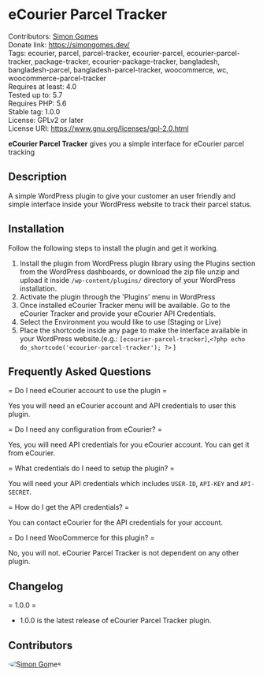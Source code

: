 # eCourier Parcel Tracker  
Contributors: [Simon Gomes](https://github.com/simongomes)  
Donate link: https://simongomes.dev/  
Tags: ecourier, parcel, parcel-tracker, ecourier-parcel, ecourier-parcel-tracker, package-tracker, ecourier-package-tracker, bangladesh, bangladesh-parcel, bangladesh-parcel-tracker, woocommerce, wc, woocommerce-parcel-tracker  
Requires at least: 4.0  
Tested up to: 5.7  
Requires PHP: 5.6  
Stable tag: 1.0.0  
License: GPLv2 or later  
License URI: https://www.gnu.org/licenses/gpl-2.0.html  

**eCourier Parcel Tracker** gives you a simple interface for eCourier parcel tracking

## Description

A simple WordPress plugin to give your customer an user friendly and simple interface inside your WordPress website to track their parcel status.

## Installation

Follow the following steps to install the plugin and get it working.

1. Install the plugin from WordPress plugin library using the Plugins section from the WordPress dashboards, or download the zip file unzip and upload it inside `/wp-content/plugins/` directory of your WordPress installation.
2. Activate the plugin through the 'Plugins' menu in WordPress
3. Once installed eCourier Tracker menu will be available. Go to the eCourier Tracker and provide your eCourier API Credentials.
4. Select the Environment you would like to use (Staging or Live)
5. Place the shortcode inside any page to make the interface available in your WordPress website.(e.g.: `[ecourier-parcel-tracker]`,`<?php echo do_shortcode('ecourier-parcel-tracker'); ?>` )

## Frequently Asked Questions

= Do I need eCourier account to use the plugin =

Yes you will need an eCourier account and API credentials to user this plugin.

= Do I need any configuration from eCourier? =

Yes, you will need API credentials for you eCourier account. You can get it from eCourier.

= What credentials do I need to setup the plugin? =

You will need your API credentials which includes `USER-ID`, `API-KEY` and `API-SECRET`.

= How do I get the API credentials? =

You can contact eCourier for the API credentials for your account.

= Do I need WooCommerce for this plugin? =

No, you will not. eCourier Parcel Tracker is not dependent on any other plugin.

## Changelog

= 1.0.0 =
* 1.0.0 is the latest release of eCourier Parcel Tracker plugin.

## Contributors
<a href="https://github.com/simongomes">
  <img src="https://github.com/simongomes.png?size=50" style="border-radius: 50%" alt="Simon Gomes" title="Simon Gomes">
</a>